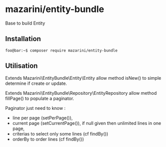 
# mazarini/entity-bundle
Base to build Entity
## Installation
```console
foo@bar:~$ composer require mazarini/entity-bundle
```
## Utilisation
Extends Mazarini\EntityBundle\Entity\Entity allow method isNew() to simple determine if create or update.

Extends Mazarini\EntityBundle\Repository\EntityRepository allow method fillPage() to populate a paginator.

Paginator just need to know :
* line per page (setPerPage()),
* current page (setCurrentPage()), if null given then unlimited lines in one page,
* criterias to select only some lines (cf findBy())
* orderBy to order lines (cf findBy())
